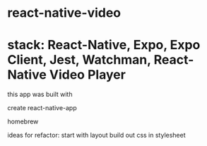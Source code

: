 # react-native-video

# stack: React-Native, Expo, Expo Client, Jest, Watchman, React-Native Video Player

this app was built with

create react-native-app

homebrew

ideas for refactor:
start with layout
build out css in stylesheet
